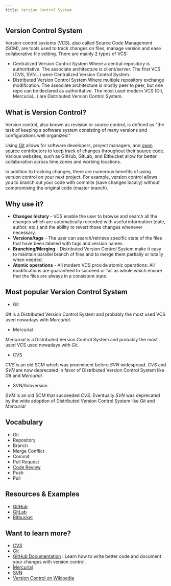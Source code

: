 ```yaml
---
title: Version Control System
---
```

## Version Control System

Version control systems (VCS), also called Source Code Management (SCM), are tools used to track changes on files, manage version and ease collaborative file editing.
There are mainly 2 types of VCS:
- Centralized Version Control System 
Where a central repository is authoritative. The associate architecture is client/server.
The first VCS (CVS, SVN...) were Centralized Version Control System.
- Distributed Version Control System 
Where multiple repository exchange modification. The associate architecture is mostly peer to peer, but one repo can be declared as authoritative.
The most used modern VCS (Git, Mercurial...) are Distributed Version Control System.

## What is Version Control?

Version control, also known as revision or source control, is defined as "the task of keeping a software system consisting of many versions and configurations well organized."

Using [Git](https://en.wikipedia.org/wiki/Git) allows for software developers, project managers, and [open source](https://en.wikipedia.org/wiki/Open-source_software) contributors to keep track of changes throughout their [source code](https://en.wikipedia.org/wiki/Source_code). Various websites, such as GitHub, GitLab, and Bitbucket allow for better collaboration across time zones and working locations.

In addition to tracking changes, there are numerous benefits of using version control on your next project. For example, version control allows you to branch out your code with commits (save changes locally) without compromising the original code (master branch).

## Why use it?

- **Changes history** - VCS enable the user to browse and search all the changes which are automatically recorded with useful information (date, author, etc.) and the ability to revert those changes whenever necessary.
- **Versions/tags** - The user can search/retrieve specific state of the files that have been labeled with tags and version names.
- **Branching/Merging** - Distributed Version Control System make it easy to maintain parallel branch of files and to merge them partially or totally when needed.
- **Atomic operations** - All modern VCS provide atomic operations: All modifications are guaranteed to succeed or fail as whole which ensure that the files are always in a consistent state.

## Most popular Version Control System

- Git

*Git* is a Distributed Version Control System and probably the most used VCS used nowadays with *Mercurial*.

- Mercurial

*Mercurial* is a Distributed Version Control System and probably the most used VCS used nowadays with *Git*.

- CVS

*CVS* is an old SCM which was proeminent before *SVN* widespread.
*CVS* and *SVN* are now deprecated in favor of Distributed Version Control System like *Git* and *Mercurial*.

- SVN/Subversion

*SVM* is an old SCM that succeeded *CVS*.
Eventually *SVN* was deprecated by the wide adoption of Distributed Version Control System like *Git* and *Mercurial*

## Vocabulary
* Git
* Repository
* Branch
* Merge Conflict
* Commit
* Pull Request
* [Code Review](https://github.com/freeCodeCamp/freeCodeCamp/blob/master/client/src/guide/english/working-in-tech/code-reviews/index.md)
* Push
* Pull

## Resources & Examples

* [GitHub](https://github.com)
* [GitLab](https://about.gitlab.com/)
* [Bitbucket](https://bitbucket.org/)

## Want to learn more?
<!-- Please add any articles you think might be helpful to read before writing the article -->
* [CVS](http://savannah.nongnu.org/projects/cvs)
* [Git](https://git-scm.com/)
* [GitHub Documentation](https://github.com/features/code-review) : Learn how to write better code and document your changes with version control.
* [Mercurial](https://www.mercurial-scm.org/)
* [SVN](http://subversion.tigris.org/)
* [Version Control on Wikipedia](https://en.wikipedia.org/wiki/Version_control)
